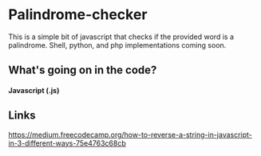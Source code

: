 # Palindrome-checker
  This is a simple bit of javascript that checks if the provided word is a palindrome. Shell, python, and php implementations coming soon.
 
## What's going on in the code?
#### Javascript (.js)

## Links
  https://medium.freecodecamp.org/how-to-reverse-a-string-in-javascript-in-3-different-ways-75e4763c68cb
